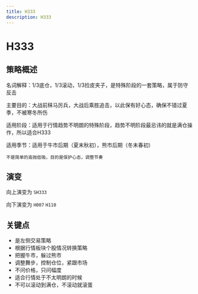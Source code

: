 ```yaml
---
title: H333
description: H333
---
```


# H333

## 策略概述

名词解释：1/3底仓，1/3滚动，1/3捡皮夹子，是特殊阶段的一套策略，属于防守反击

主要目的：大战前秣马厉兵，大战后乘胜追击，以此保有好心态，确保不错过夏季，不被寒冬所伤

适用阶段：适用于行情趋势不明朗的特殊阶段，趋势不明阶段最忌讳的就是满仓操作，所以适合H333

适用季节：适用于牛市后期（夏末秋初），熊市后期（冬末春初）

`不是简单的高抛低吸，目的是保护心态，调整节奏`

## 演变

向上演变为 `SH333`

向下演变为 `H007` `H110`

## 关键点

* 是左侧交易策略
* 根据行情板块个股情况转换策略
* 把握牛市，躲过熊市
* 调整舞步，控制仓位，紧跟市场
* 不问价格，只问幅度
* 适合行情处于不太明朗的时候
* 不可以滚动到满仓，不滚动就滚蛋
